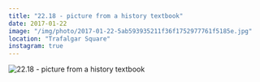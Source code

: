 ```yaml
---
title: "22.18 - picture from a history textbook"
date: 2017-01-22
image: "/img/photo/2017-01-22-5ab593935211f36f1752977761f5185e.jpg"
location: "Trafalgar Square"
instagram: true
---
```


![22.18 - picture from a history textbook](/img/photo/2017-01-22-5ab593935211f36f1752977761f5185e.jpg)
